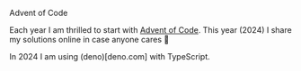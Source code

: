 Advent of Code

Each year I am thrilled to start with [Advent of Code](https://adventofcode.com/).
This year (2024) I share my solutions online in case anyone cares 🤣

In 2024 I am using (deno)[deno.com] with TypeScript.
